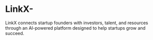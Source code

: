 # LinkX-
LinkX connects startup founders with investors, talent, and resources through an AI-powered platform designed to help startups grow and succeed.
